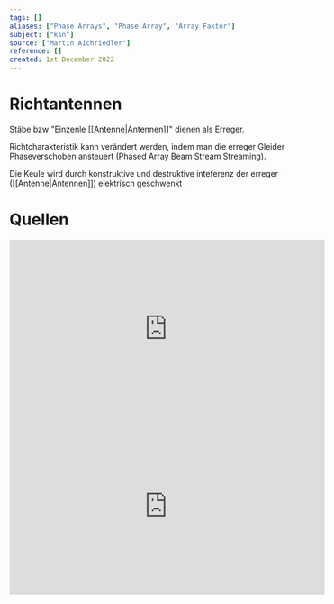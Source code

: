 ```yaml
---
tags: []
aliases: ["Phase Arrays", "Phase Array", "Array Faktor"]
subject: ["ksn"]
source: ["Martin Aichriedler"]
reference: []
created: 1st December 2022
---
```


# Richtantennen
Stäbe bzw "Einzenle [[Antenne|Antennen]]" dienen als Erreger.

Richtcharakteristik kann verändert werden, indem man die erreger Gleider Phaseverschoben ansteuert (Phased Array Beam Stream Streaming).

Die Keule wird durch konstruktive und destruktive inteferenz der erreger ([[Antenne|Antennen]]) elektrisch geschwenkt



# Quellen

<iframe width="560" height="315" src="https://www.youtube.com/embed/vtPPAnvJS6c" title="YouTube video player" frameborder="0" allow="accelerometer; autoplay; clipboard-write; encrypted-media; gyroscope; picture-in-picture" allowfullscreen></iframe>
<iframe width="560" height="315" src="https://www.youtube.com/embed/z4uxC7ISd-c" title="YouTube video player" frameborder="0" allow="accelerometer; autoplay; clipboard-write; encrypted-media; gyroscope; picture-in-picture" allowfullscreen></iframe>

